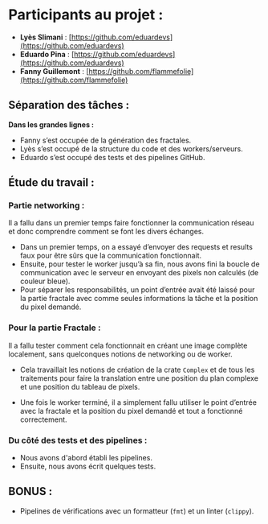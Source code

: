 # Participants au projet :

- **Lyès Slimani** : [https://github.com/eduardevs](https://github.com/eduardevs)
- **Eduardo Pina** : [https://github.com/eduardevs](https://github.com/eduardevs)
- **Fanny Guillemont** : [https://github.com/flammefolie](https://github.com/flammefolie)

## Séparation des tâches :

**Dans les grandes lignes :**

- Fanny s’est occupée de la génération des fractales.
- Lyès s’est occupé de la structure du code et des workers/serveurs.
- Eduardo s’est occupé des tests et des pipelines GitHub.

## Étude du travail :

### Partie networking :

Il a fallu dans un premier temps faire fonctionner la communication réseau et donc comprendre comment se font les divers
échanges.

- Dans un premier temps, on a essayé d’envoyer des requests et results faux pour être sûrs que la communication
  fonctionnait.
- Ensuite, pour tester le worker jusqu’à sa fin, nous avons fini la boucle de communication avec le serveur en envoyant
  des pixels non calculés (de couleur bleue).
- Pour séparer les responsabilités, un point d’entrée avait été laissé pour la partie fractale avec comme seules
  informations la tâche et la position du pixel demandé.

### Pour la partie Fractale :

Il a fallu tester comment cela fonctionnait en créant une image complète localement, sans quelconques notions de
networking ou de worker.

- Cela travaillait les notions de création de la crate `Complex` et de tous les traitements pour faire la translation
  entre une position du plan complexe et une position du tableau de pixels.

- Une fois le worker terminé, il a simplement fallu utiliser le point d’entrée avec la fractale et la position du pixel
  demandé et tout a fonctionné correctement.

### Du côté des tests et des pipelines :

- Nous avons d'abord établi les pipelines.
- Ensuite, nous avons écrit quelques tests.

## BONUS :

- Pipelines de vérifications avec un formatteur (`fmt`) et un linter (`clippy`).
